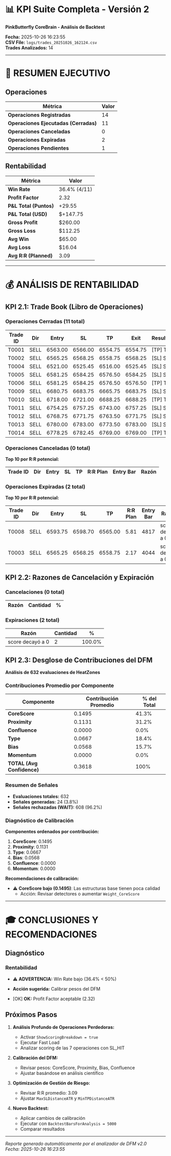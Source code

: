 # 📊 KPI Suite Completa - Versión 2
**PinkButterfly CoreBrain - Análisis de Backtest**

**Fecha:** 2025-10-26 16:23:55  
**CSV File:** `logs/trades_20251026_162124.csv`  
**Trades Analizados:** 14

---

# 🎯 RESUMEN EJECUTIVO

## Operaciones

| Métrica | Valor |
|---------|-------|
| **Operaciones Registradas** | 14 |
| **Operaciones Ejecutadas (Cerradas)** | 11 |
| **Operaciones Canceladas** | 0 |
| **Operaciones Expiradas** | 2 |
| **Operaciones Pendientes** | 1 |

## Rentabilidad

| Métrica | Valor |
|---------|-------|
| **Win Rate** | 36.4% (4/11) |
| **Profit Factor** | 2.32 |
| **P&L Total (Puntos)** | +29.55 |
| **P&L Total (USD)** | $+147.75 |
| **Gross Profit** | $260.00 |
| **Gross Loss** | $112.25 |
| **Avg Win** | $65.00 |
| **Avg Loss** | $16.04 |
| **Avg R:R (Planned)** | 3.09 |

---

# 💰 ANÁLISIS DE RENTABILIDAD

## KPI 2.1: Trade Book (Libro de Operaciones)

### Operaciones Cerradas (11 total)

| Trade ID | Dir | Entry | SL | TP | Exit | Resultado | P&L (pts) | P&L ($) | R:R Plan | Entry Bar | Exit Bar |
|----------|-----|-------|----|----|------|-----------|-----------|---------|----------|-----------|----------|
| T0001 | SELL | 6563.00 | 6566.00 | 6554.75 | 6554.75 | [TP] TP | +8.25 | $+41.25 | 2.75 | 3129 | 3140 |
| T0002 | SELL | 6565.25 | 6568.25 | 6558.75 | 6568.25 | [SL] SL | -3.00 | $-15.00 | 2.17 | 4034 | 4037 |
| T0004 | SELL | 6521.00 | 6525.45 | 6516.00 | 6525.45 | [SL] SL | -4.45 | $-22.25 | 1.12 | 4428 | 4431 |
| T0005 | SELL | 6581.25 | 6584.25 | 6576.50 | 6584.25 | [SL] SL | -3.00 | $-15.00 | 1.58 | 4497 | 4503 |
| T0006 | SELL | 6581.25 | 6584.25 | 6576.50 | 6576.50 | [TP] TP | +4.75 | $+23.75 | 1.58 | 4503 | 4516 |
| T0009 | SELL | 6680.75 | 6683.75 | 6665.75 | 6683.75 | [SL] SL | -3.00 | $-15.00 | 5.00 | 5292 | 5295 |
| T0010 | SELL | 6718.00 | 6721.00 | 6688.25 | 6688.25 | [TP] TP | +29.75 | $+148.75 | 9.92 | 5332 | 5349 |
| T0011 | SELL | 6754.25 | 6757.25 | 6743.00 | 6757.25 | [SL] SL | -3.00 | $-15.00 | 3.75 | 6205 | 6207 |
| T0012 | SELL | 6768.75 | 6771.75 | 6763.50 | 6771.75 | [SL] SL | -3.00 | $-15.00 | 1.75 | 6256 | 6258 |
| T0013 | SELL | 6780.00 | 6783.00 | 6773.50 | 6783.00 | [SL] SL | -3.00 | $-15.00 | 2.17 | 6460 | 6462 |
| T0014 | SELL | 6778.25 | 6782.45 | 6769.00 | 6769.00 | [TP] TP | +9.25 | $+46.25 | 2.20 | 6742 | 6744 |


### Operaciones Canceladas (0 total)

**Top 10 por R:R potencial:**

| Trade ID | Dir | Entry | SL | TP | R:R Plan | Entry Bar | Razón |
|----------|-----|-------|----|----|----------|-----------|-------|


### Operaciones Expiradas (2 total)

**Top 10 por R:R potencial:**

| Trade ID | Dir | Entry | SL | TP | R:R Plan | Entry Bar | Razón |
|----------|-----|-------|----|----|----------|-----------|-------|
| T0008 | SELL | 6593.75 | 6598.70 | 6565.00 | 5.81 | 4817 | score decayó a 0 |
| T0003 | SELL | 6565.25 | 6568.25 | 6558.75 | 2.17 | 4044 | score decayó a 0 |


## KPI 2.2: Razones de Cancelación y Expiración

### Cancelaciones (0 total)

| Razón | Cantidad | % |
|-------|----------|---|


### Expiraciones (2 total)

| Razón | Cantidad | % |
|-------|----------|---|
| score decayó a 0 | 2 | 100.0% |




## KPI 2.3: Desglose de Contribuciones del DFM

**Análisis de 632 evaluaciones de HeatZones**

### Contribuciones Promedio por Componente

| Componente | Contribución Promedio | % del Total |
|------------|----------------------|-------------|
| **CoreScore** | 0.1495 | 41.3% |
| **Proximity** | 0.1131 | 31.2% |
| **Confluence** | 0.0000 | 0.0% |
| **Type** | 0.0667 | 18.4% |
| **Bias** | 0.0568 | 15.7% |
| **Momentum** | 0.0000 | 0.0% |
| **TOTAL (Avg Confidence)** | 0.3618 | 100% |

### Resumen de Señales

- **Evaluaciones totales:** 632
- **Señales generadas:** 24 (3.8%)
- **Señales rechazadas (WAIT):** 608 (96.2%)

### Diagnóstico de Calibración

**Componentes ordenados por contribución:**

1. **CoreScore**: 0.1495
2. **Proximity**: 0.1131
3. **Type**: 0.0667
4. **Bias**: 0.0568
5. **Confluence**: 0.0000
6. **Momentum**: 0.0000

**Recomendaciones de calibración:**

- ⚠️ **CoreScore bajo (0.1495)**: Las estructuras base tienen poca calidad
  - Acción: Revisar detectores o aumentar `Weight_CoreScore`

---

# 🎓 CONCLUSIONES Y RECOMENDACIONES

## Diagnóstico

### Rentabilidad

- ⚠️ **ADVERTENCIA:** Win Rate bajo (36.4% < 50%)
- **Acción sugerida:** Calibrar pesos del DFM

- [OK] **OK:** Profit Factor aceptable (2.32)


## Próximos Pasos

1. **Análisis Profundo de Operaciones Perdedoras:**
   - Activar `ShowScoringBreakdown = true`
   - Ejecutar Fast Load
   - Analizar scoring de las 7 operaciones con SL_HIT

2. **Calibración del DFM:**
   - Revisar pesos: CoreScore, Proximity, Bias, Confluence
   - Ajustar basándose en análisis científico

3. **Optimización de Gestión de Riesgo:**
   - Revisar R:R promedio: 3.09
   - Ajustar `MaxSLDistanceATR` y `MinTPDistanceATR`

4. **Nuevo Backtest:**
   - Aplicar cambios de calibración
   - Ejecutar con `BacktestBarsForAnalysis = 5000`
   - Comparar resultados

---

*Reporte generado automáticamente por el analizador de DFM v2.0*  
*Fecha: 2025-10-26 16:23:55*
